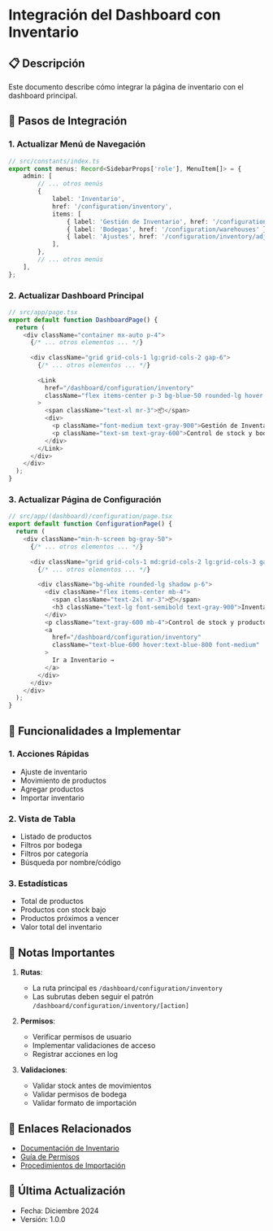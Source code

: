 # Integración del Dashboard con Inventario

## 📋 Descripción
Este documento describe cómo integrar la página de inventario con el dashboard principal.

## 🔄 Pasos de Integración

### 1. Actualizar Menú de Navegación
```typescript
// src/constants/index.ts
export const menus: Record<SidebarProps['role'], MenuItem[]> = {
    admin: [
        // ... otros menús
        {
            label: 'Inventario',
            href: '/configuration/inventory',
            items: [
                { label: 'Gestión de Inventario', href: '/configuration/inventory' },
                { label: 'Bodegas', href: '/configuration/warehouses' },
                { label: 'Ajustes', href: '/configuration/inventory/adjustments' },
            ],
        },
        // ... otros menús
    ],
};
```

### 2. Actualizar Dashboard Principal
```typescript
// src/app/page.tsx
export default function DashboardPage() {
  return (
    <div className="container mx-auto p-4">
      {/* ... otros elementos ... */}
      
      <div className="grid grid-cols-1 lg:grid-cols-2 gap-6">
        {/* ... otros elementos ... */}
        
        <Link
          href="/dashboard/configuration/inventory"
          className="flex items-center p-3 bg-blue-50 rounded-lg hover:bg-blue-100 transition-colors"
        >
          <span className="text-xl mr-3">📦</span>
          <div>
            <p className="font-medium text-gray-900">Gestión de Inventario</p>
            <p className="text-sm text-gray-600">Control de stock y bodegas</p>
          </div>
        </Link>
      </div>
    </div>
  );
}
```

### 3. Actualizar Página de Configuración
```typescript
// src/app/(dashboard)/configuration/page.tsx
export default function ConfigurationPage() {
  return (
    <div className="min-h-screen bg-gray-50">
      {/* ... otros elementos ... */}
      
      <div className="grid grid-cols-1 md:grid-cols-2 lg:grid-cols-3 gap-6">
        {/* ... otros elementos ... */}
        
        <div className="bg-white rounded-lg shadow p-6">
          <div className="flex items-center mb-4">
            <span className="text-2xl mr-3">📦</span>
            <h3 className="text-lg font-semibold text-gray-900">Inventario</h3>
          </div>
          <p className="text-gray-600 mb-4">Control de stock y productos</p>
          <a 
            href="/dashboard/configuration/inventory" 
            className="text-blue-600 hover:text-blue-800 font-medium"
          >
            Ir a Inventario →
          </a>
        </div>
      </div>
    </div>
  );
}
```

## 🎯 Funcionalidades a Implementar

### 1. Acciones Rápidas
- Ajuste de inventario
- Movimiento de productos
- Agregar productos
- Importar inventario

### 2. Vista de Tabla
- Listado de productos
- Filtros por bodega
- Filtros por categoría
- Búsqueda por nombre/código

### 3. Estadísticas
- Total de productos
- Productos con stock bajo
- Productos próximos a vencer
- Valor total del inventario

## 📝 Notas Importantes

1. **Rutas**:
   - La ruta principal es `/dashboard/configuration/inventory`
   - Las subrutas deben seguir el patrón `/dashboard/configuration/inventory/[action]`

2. **Permisos**:
   - Verificar permisos de usuario
   - Implementar validaciones de acceso
   - Registrar acciones en log

3. **Validaciones**:
   - Validar stock antes de movimientos
   - Validar permisos de bodega
   - Validar formato de importación

## 🔗 Enlaces Relacionados
- [Documentación de Inventario](./inventory.md)
- [Guía de Permisos](../security/permissions.md)
- [Procedimientos de Importación](./import-procedures.md)

## 📅 Última Actualización
- Fecha: Diciembre 2024
- Versión: 1.0.0 